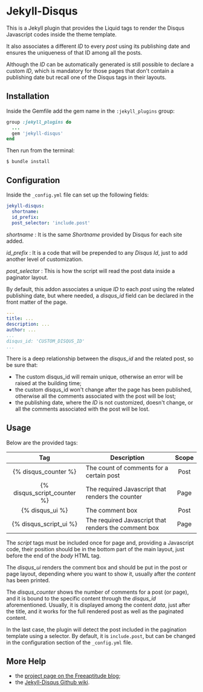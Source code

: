 # Jekyll-Disqus

This is a Jekyll plugin that provides the Liquid tags to render the Disqus Javascript codes inside the
theme template.

It also associates a different *ID* to every *post* using its publishing date and ensures the uniqueness
of that ID among all the posts.

Although the *ID* can be automatically generated is still possible to declare a custom *ID*, which is 
mandatory for those pages that don't contain a publishing date but recall one of the Disqus tags in 
their layouts.

## Installation

Inside the Gemfile add the gem name in the `:jekyll_plugins` group:
```ruby
group :jekyll_plugins do
  ...
  gem 'jekyll-disqus'
end
```

Then run from the terminal:
```shell
$ bundle install
```

## Configuration

Inside the `_config.yml` file can set up the following fields:
```yaml
jekyll-disqus:
  shortname:
  id_prefix: 
  post_selector: 'include.post'
```

*shortname*
: It is the same *Shortname* provided by Disqus for each site added.

*id_prefix*
: It is a code that will be prepended to any *Disqus Id*, just to add another level of customization.

*post_selector*
: This is how the script will read the post data inside a paginator layout.

By default, this addon associates a unique *ID* to each *post* using the related publishing date, but
where needed, a *disqus_id* field can be declared in the front matter of the page. 
```yaml
---
title: ...
description: ...
author: ...
...
disqus_id: 'CUSTOM_DISQUS_ID'
...
```

There is a deep relationship between the *disqus_id* and the related post, so be sure that:
- The custom disqus_id will remain unique, otherwise an error will be raised at the building time;
- the custom disqus_id won't change after the page has been published, otherwise all the comments
    associated with the post will be lost;
- the publishing date, where the *ID* is not customized, doesn't change, or all the comments associated
    with the post will be lost.

## Usage

Below are the provided tags:

|            Tag              |                      Description                    | Scope |
|:---------------------------:|-----------------------------------------------------|:-----:|
| {% disqus_counter %}        |The count of comments for a certain post             | Post  |
| {% disqus_script_counter %} |The required Javascript that renders the counter     | Page  |
| {% disqus_ui %}             |The comment box                                      | Post  |
| {% disqus_script_ui %}      |The required Javascript that renders the comment box | Page  |

The *script* tags must be included once for page and, providing a Javascript code, their position should
be in the bottom part of the main layout, just before the end of the *body* HTML tag.

The *disqus_ui* renders the comment box and should be put in the post or page layout, depending
where you want to show it, usually after the *content* has been printed.

The *disqus_counter* shows the number of comments for a  post (or page), and it is 
bound to the specific content through the *disqus_id* aforementioned.
Usually, it is displayed among the content *data*, just after the title, and it works for the full
rendered post as well as the paginated content.

In the last case, the plugin will detect the post included in the pagination template using a selector.
By default, it is `include.post`, but can be changed in the configuration section of the `_config.yml`
file.

## More Help

- the [project page on the Freeaptitude blog][project_page];
- the [Jekyll-Disqus Github wiki][jekyll_disqus_wiki].

[project_page]: https://freeaptitude.altervista.org/projects/jekyll-disqus.html "Project page on the Freeaptitude blog"
[jekyll_disqus_wiki]: https://github.com/fabiomux/jekyll-disqus/wiki "Jekyll-Disqus wiki page on GitHub"
